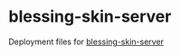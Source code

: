 # blessing-skin-server

Deployment files for [blessing-skin-server](https://github.com/bs-community/blessing-skin-server)

